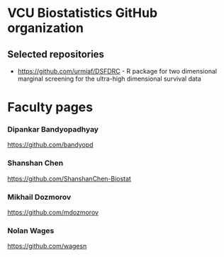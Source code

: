 # VCU Biostatistics GitHub organization


## Selected repositories

- https://github.com/urmiaf/DSFDRC - R package for two dimensional marginal screening for the ultra-high dimensional survival data

# Faculty pages

### Dipankar Bandyopadhyay

https://github.com/bandyopd

### Shanshan Chen

https://github.com/ShanshanChen-Biostat

### Mikhail Dozmorov

https://github.com/mdozmorov

### Nolan Wages

https://github.com/wagesn